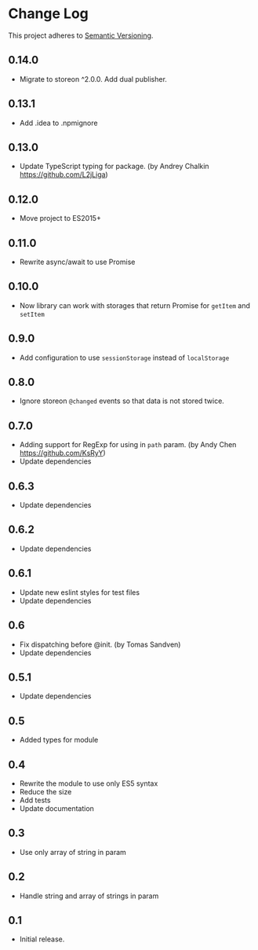 # Change Log
This project adheres to [Semantic Versioning](http://semver.org/).

## 0.14.0

* Migrate to storeon ^2.0.0. Add dual publisher.

## 0.13.1

* Add .idea to .npmignore

## 0.13.0

* Update TypeScript typing for package. (by Andrey Chalkin https://github.com/L2jLiga)

## 0.12.0

* Move project to ES2015+

## 0.11.0

* Rewrite async/await to use Promise

## 0.10.0

* Now library can work with storages that return Promise for `getItem` and `setItem`

## 0.9.0

* Add configuration to use `sessionStorage` instead of `localStorage`

## 0.8.0

* Ignore storeon `@changed` events so that data is not stored twice.

## 0.7.0

* Adding support for RegExp for using in `path` param. (by Andy Chen https://github.com/KsRyY)
* Update dependencies

## 0.6.3

* Update dependencies

## 0.6.2

* Update dependencies

## 0.6.1

* Update new eslint styles for test files
* Update dependencies

## 0.6

* Fix dispatching before @init. (by Tomas Sandven)
* Update dependencies

## 0.5.1

* Update dependencies

## 0.5

* Added types for module

## 0.4

* Rewrite the module to use only ES5 syntax
* Reduce the size
* Add tests
* Update documentation

## 0.3

* Use only array of string in param

## 0.2

* Handle string and array of strings in param

## 0.1
* Initial release.
